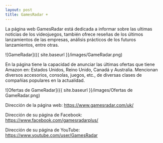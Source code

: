```yaml
---
layout: post
title: GamesRadar +
---
```


La página web GamesRadar está dedicada a informar sobre las ultimas noticias de los videojuegos, también ofrece reseñas de los últimos lanzamientos de las empresas, análisis prácticos de los futuros lanzamientos, entre otras.

![GameRadar]({{ site.baseurl }}/images/GameRadar.png)

En la página tiene la capacidad de anunciar las últimas ofertas que tiene Amazon en: Estados Unidos, Reino Unido, Canadá y Australia. Mencionan diversos accesorios, consolas, juegos, etc., de diversas clases de compañías populares en la actualidad. 

![Ofertas de GameRadar]({{ site.baseurl }}/images/Ofertas de GameRadar.png)

Dirección de la página web: https://www.gamesradar.com/uk/

Dirección de su página de Facebook: https://www.facebook.com/gamesradarplus/

Dirección de su página de YouTube: https://www.youtube.com/user/GamesRadar
